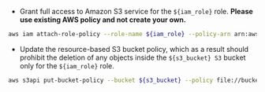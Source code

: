 - Grant full access to Amazon S3 service for the `${iam_role}` role. **Please use existing AWS policy and not create your own.**

```bash
aws iam attach-role-policy --role-name ${iam_role} --policy-arn arn:aws:iam::aws:policy/AmazonS3FullAccess --profile serverless-training
```

- Update the resource-based S3 bucket policy, which as a result should prohibit the deletion of any objects inside the `${s3_bucket} S3` bucket only for the `${iam_role}` role.

```bash
aws s3api put-bucket-policy --bucket ${s3_bucket} --policy file://bucket-policy.json --profile serverless-training
```